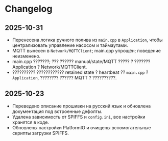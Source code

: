 ﻿# Changelog

## 2025-10-31
- Перенесена логика ручного полива из `main.cpp` в `Application`, чтобы централизовать управление насосом и таймаутами.
- MQTT вынесен в `Network/MQTTClient`; main.cpp упрощён; поведение неизменено.
- main.cpp ???????; ??? ?????? manual/state/MQTT ????? ? ??????? Application ? Network/MQTTClient.
- ?????????? ???????????? retained state ? heartbeat ?? `main.cpp` ? `Application`, ???????? ?????? MQTT ? ??????????.

## 2025-10-23
- Переведено описание прошивки на русский язык и обновлена документация под встроенные дефолты.
- Удалена зависимость от SPIFFS и `config.ini`, все настройки хранятся в коде.
- Обновлены настройки PlatformIO и очищены вспомогательные скрипты загрузки SPIFFS.
